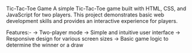 Tic-Tac-Toe Game
A simple Tic-Tac-Toe game built with HTML, CSS, and JavaScript for two players. This project demonstrates basic web development skills and provides an interactive experience for players.

Features:-
-> Two-player mode
-> Simple and intuitive user interface
-> Responsive design for various screen sizes
-> Basic game logic to determine the winner or a draw